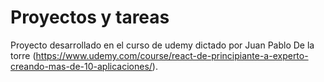 # Proyectos y tareas 

Proyecto desarrollado en el curso de udemy dictado por Juan Pablo De la torre (https://www.udemy.com/course/react-de-principiante-a-experto-creando-mas-de-10-aplicaciones/).

